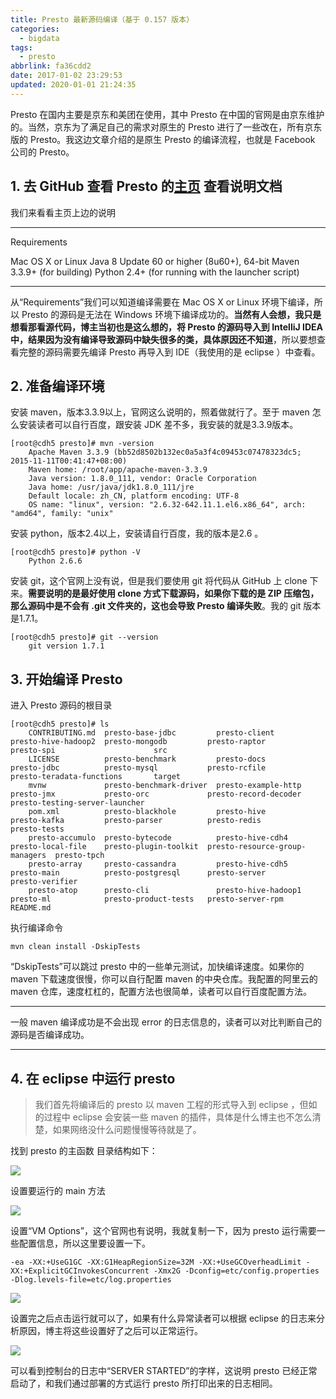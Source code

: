```yaml
---
title: Presto 最新源码编译（基于 0.157 版本）
categories:
  - bigdata
tags:
  - presto
abbrlink: fa36cdd2
date: 2017-01-02 23:29:53
updated: 2020-01-01 21:24:35
---
```


Presto 在国内主要是京东和美团在使用，其中 Presto 在中国的官网是由京东维护的。当然，京东为了满足自己的需求对原生的 Presto 进行了一些改在，所有京东版的 Presto。我这边文章介绍的是原生 Presto 的编译流程，也就是 Facebook 公司的 Presto。

<!--more-->

## 1. 去 GitHub 查看 Presto 的[主页](https://github.com/prestodb/presto) 查看说明文档

我们来看看主页上边的说明

* * *

Requirements

Mac OS X or Linux
Java 8 Update 60 or higher (8u60+), 64-bit
Maven 3.3.9+ (for building)
Python 2.4+ (for running with the launcher script)

* * *

从“Requirements”我们可以知道编译需要在 Mac OS X or Linux 环境下编译，所以 Presto 的源码是无法在 Windows 环境下编译成功的。**当然有人会想，我只是想看那看源代码，博主当初也是这么想的，将 Presto 的源码导入到 IntelliJ IDEA 中，结果因为没有编译导致源码中缺失很多的类，具体原因还不知道**，所以要想查看完整的源码需要先编译 Presto 再导入到 IDE（我使用的是 eclipse ）中查看。

## 2. 准备编译环境

安装 maven，版本3.3.9以上，官网这么说明的，照着做就行了。至于 maven 怎么安装读者可以自行百度，跟安装 JDK 差不多，我安装的就是3.3.9版本。

```
[root@cdh5 presto]# mvn -version
    Apache Maven 3.3.9 (bb52d8502b132ec0a5a3f4c09453c07478323dc5; 2015-11-11T00:41:47+08:00)
    Maven home: /root/app/apache-maven-3.3.9
    Java version: 1.8.0_111, vendor: Oracle Corporation
    Java home: /usr/java/jdk1.8.0_111/jre
    Default locale: zh_CN, platform encoding: UTF-8
    OS name: "linux", version: "2.6.32-642.11.1.el6.x86_64", arch: "amd64", family: "unix"
```

安装 python，版本2.4以上，安装请自行百度，我的版本是2.6 。

```
[root@cdh5 presto]# python -V
    Python 2.6.6
```

安装 git，这个官网上没有说，但是我们要使用 git 将代码从 GitHub 上 clone 下来。**需要说明的是最好使用 clone 方式下载源码，如果你下载的是 ZIP 压缩包，那么源码中是不会有 .git 文件夹的，这也会导致 Presto 编译失败**。我的 git 版本是1.7.1。

```
[root@cdh5 presto]# git --version
    git version 1.7.1
```

## 3. 开始编译 Presto

进入 Presto 源码的根目录

```
[root@cdh5 presto]# ls
    CONTRIBUTING.md  presto-base-jdbc         presto-client        presto-hive-hadoop2  presto-mongodb         presto-raptor                   presto-spi                      src
    LICENSE          presto-benchmark         presto-docs          presto-jdbc          presto-mysql           presto-rcfile                   presto-teradata-functions       target
    mvnw             presto-benchmark-driver  presto-example-http  presto-jmx           presto-orc             presto-record-decoder           presto-testing-server-launcher
    pom.xml          presto-blackhole         presto-hive          presto-kafka         presto-parser          presto-redis                    presto-tests
    presto-accumulo  presto-bytecode          presto-hive-cdh4     presto-local-file    presto-plugin-toolkit  presto-resource-group-managers  presto-tpch
    presto-array     presto-cassandra         presto-hive-cdh5     presto-main          presto-postgresql      presto-server                   presto-verifier
    presto-atop      presto-cli               presto-hive-hadoop1  presto-ml            presto-product-tests   presto-server-rpm               README.md

```

执行编译命令

```
mvn clean install -DskipTests
```

“DskipTests”可以跳过 presto 中的一些单元测试，加快编译速度。如果你的 maven 下载速度很慢，你可以自行配置 maven 的中央仓库。我配置的阿里云的 maven 仓库，速度杠杠的，配置方法也很简单，读者可以自行百度配置方法。

* * *

一般 maven 编译成功是不会出现 error 的日志信息的，读者可以对比判断自己的源码是否编译成功。
* * *

## 4. 在 eclipse 中运行 presto

> 我们首先将编译后的 presto 以 maven 工程的形式导入到 eclipse ，但如的过程中 eclipse 会安装一些 maven 的插件，具体是什么博主也不怎么清楚，如果网络没什么问题慢慢等待就是了。

找到 presto 的主函数
目录结构如下：

![](https://www.itren.tech/2017/media/15778854788139.jpg)

设置要运行的 main 方法

![](https://www.itren.tech/2017/media/15778855025192.jpg)

设置“VM Options”，这个官网也有说明，我就复制一下，因为 presto 运行需要一些配置信息，所以这里要设置一下。

```
-ea -XX:+UseG1GC -XX:G1HeapRegionSize=32M -XX:+UseGCOverheadLimit -XX:+ExplicitGCInvokesConcurrent -Xmx2G -Dconfig=etc/config.properties -Dlog.levels-file=etc/log.properties
```

![](https://www.itren.tech/2017/media/15778855232958.jpg)

设置完之后点击运行就可以了，如果有什么异常读者可以根据 eclipse 的日志来分析原因，博主将这些设置好了之后可以正常运行。

![](https://www.itren.tech/2017/media/15778855416967.jpg)

可以看到控制台的日志中“SERVER STARTED”的字样，这说明 presto 已经正常启动了，和我们通过部署的方式运行 presto 所打印出来的日志相同。